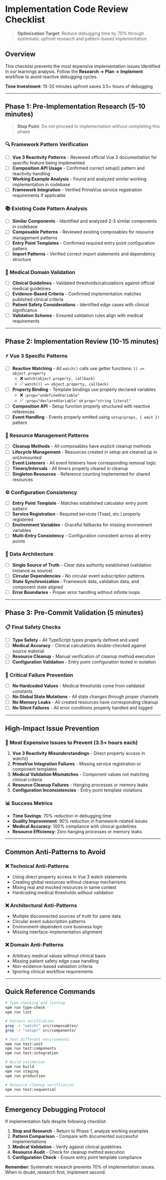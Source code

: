# Implementation Code Review Checklist

> **Optimization Target**: Reduce debugging time by 70% through systematic upfront research and pattern-based implementation

## Overview
This checklist prevents the most expensive implementation issues identified in our learnings analysis. Follow the **Research → Plan → Implement** workflow to avoid reactive debugging cycles.

**Time Investment**: 15-20 minutes upfront saves 3.5+ hours of debugging

---

## Phase 1: Pre-Implementation Research (5-10 minutes)
> **Stop Point**: Do not proceed to implementation without completing this phase

### 🔍 Framework Pattern Verification
- [ ] **Vue 3 Reactivity Patterns** - Reviewed official Vue 3 documentation for specific feature being implemented
- [ ] **Composition API Usage** - Confirmed correct setup() pattern and reactivity handling
- [ ] **Working Example Analysis** - Found and analyzed similar working implementation in codebase
- [ ] **Framework Integration** - Verified PrimeVue service registration requirements if applicable

### 📚 Existing Code Pattern Analysis
- [ ] **Similar Components** - Identified and analyzed 2-3 similar components in codebase
- [ ] **Composable Patterns** - Reviewed existing composables for resource management patterns
- [ ] **Entry Point Templates** - Confirmed required entry point configuration pattern
- [ ] **Import Patterns** - Verified correct import statements and dependency structure

### 🏥 Medical Domain Validation
- [ ] **Clinical Guidelines** - Validated thresholds/calculations against official medical guidelines
- [ ] **Evidence-Based Criteria** - Confirmed implementation matches published clinical criteria
- [ ] **Patient Safety Considerations** - Identified edge cases with clinical significance
- [ ] **Validation Schema** - Ensured validation rules align with medical requirements

---

## Phase 2: Implementation Review (10-15 minutes)

### ⚡ Vue 3 Specific Patterns
- [ ] **Reactive Watching** - All `watch()` calls use getter functions: `() => object.property`
  - ❌ `watch(object.property, callback)` 
  - ✅ `watch(() => object.property, callback)`
- [ ] **Property Binding** - Template bindings use properly declared variables
  - ❌ `:prop="undefinedVariable"`
  - ✅ `:prop="declaredVariable"` or `prop="string literal"`
- [ ] **Composition API** - Setup function properly structured with reactive references
- [ ] **Event Handling** - Events properly emitted using `setup(props, { emit })` pattern

### 🔄 Resource Management Patterns
- [ ] **Cleanup Methods** - All composables have explicit cleanup methods
- [ ] **Lifecycle Management** - Resources created in setup are cleaned up in onUnmounted
- [ ] **Event Listeners** - All event listeners have corresponding removal logic
- [ ] **Timers/Intervals** - All timers properly cleared in cleanup
- [ ] **Singleton Resources** - Reference counting implemented for shared resources

### ⚙️ Configuration Consistency
- [ ] **Entry Point Template** - Matches established calculator entry point pattern
- [ ] **Service Registration** - Required services (Toast, etc.) properly registered
- [ ] **Environment Variables** - Graceful fallbacks for missing environment variables
- [ ] **Multi-Entry Consistency** - Configuration consistent across all entry points

### 🔐 Data Architecture
- [ ] **Single Source of Truth** - Clear data authority established (validation instance as source)
- [ ] **Circular Dependencies** - No circular event subscription patterns
- [ ] **State Synchronization** - Framework data, validation data, and component state aligned
- [ ] **Error Boundaries** - Proper error handling without infinite loops

---

## Phase 3: Pre-Commit Validation (5 minutes)

### 📋 Final Safety Checks
- [ ] **Type Safety** - All TypeScript types properly defined and used
- [ ] **Medical Accuracy** - Clinical calculations double-checked against source material
- [ ] **Resource Cleanup** - Manual verification of cleanup method execution
- [ ] **Configuration Validation** - Entry point configuration tested in isolation

### 🚨 Critical Failure Prevention
- [ ] **No Hardcoded Values** - Medical thresholds come from validated constants
- [ ] **No Global State Mutations** - All state changes through proper channels
- [ ] **No Memory Leaks** - All created resources have corresponding cleanup
- [ ] **No Silent Failures** - All error conditions properly handled and logged

---

## High-Impact Issue Prevention

### 🎯 Most Expensive Issues to Prevent (3.5+ hours each)
1. **Vue 3 Reactivity Misunderstandings** - Direct property access in watch()
2. **PrimeVue Integration Failures** - Missing service registration or component templates
3. **Medical Validation Mismatches** - Component values not matching clinical criteria
4. **Resource Cleanup Failures** - Hanging processes or memory leaks
5. **Configuration Inconsistencies** - Entry point template violations

### 📊 Success Metrics
- **Time Savings**: 70% reduction in debugging time
- **Quality Improvement**: 90% reduction in framework-related issues
- **Medical Accuracy**: 100% compliance with clinical guidelines
- **Resource Efficiency**: Zero hanging processes or memory leaks

---

## Common Anti-Patterns to Avoid

### ❌ Technical Anti-Patterns
- Using direct property access in Vue 3 watch statements
- Creating global resources without cleanup mechanisms
- Mixing real and mocked resources in same context
- Hardcoding medical thresholds without validation

### ❌ Architectural Anti-Patterns
- Multiple disconnected sources of truth for same data
- Circular event subscription patterns
- Environment-dependent core business logic
- Missing interface-implementation alignment

### ❌ Domain Anti-Patterns
- Arbitrary medical values without clinical basis
- Missing patient safety edge case handling
- Non-evidence-based validation criteria
- Ignoring clinical workflow requirements

---

## Quick Reference Commands

```bash
# Type checking and linting
npm run type-check
npm run lint

# Pattern verification
grep -r "watch(" src/composables/
grep -r "setup(" src/components/

# Test different environments
npm run test:unit
npm run test:components
npm run test:integration

# Build validation
npm run build
npm run staging
npm run production

# Resource cleanup verification
npm run test:sequential
```

---

## Emergency Debugging Protocol

If implementation fails despite following checklist:

1. **Stop and Research** - Return to Phase 1, analyze working examples
2. **Pattern Comparison** - Compare with documented successful implementations
3. **Medical Validation** - Verify against clinical guidelines
4. **Resource Audit** - Check for cleanup method execution
5. **Configuration Check** - Ensure entry point template compliance

**Remember**: Systematic research prevents 70% of implementation issues. When in doubt, research first, implement second.